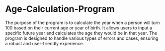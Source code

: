 # Age-Calculation-Program
The purpose of the program is to calculate the year when a person will turn 100 based on their current age or year of birth. It allows users to  input a specific future year and calculates the age they would be in that year. The program is designed to handle various types of errors and cases, ensuring a robust and user-friendly experience.​
